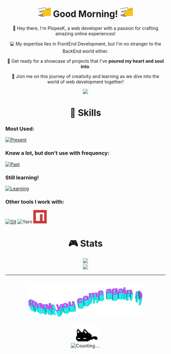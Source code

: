 <div align="center">
  <h1><img src="img/meow_code.gif" height="40"> Good Morning! <img src="img/meow_code.gif" height="40"></h1>
  <p>👋 Hey there, I'm PlopesK, a web developer with a passion for crafting amazing online experiences! </p>
 <p>💻 My expertise lies in FrontEnd Development, but I'm no stranger to the BackEnd world either.</p>
  <p>🎨 Get ready for a showcase of projects that I've <strong>poured my heart and soul into</strong>.</p>
  <p>🚀 Join me on this journey of creativity and learning as we dive into the world of web development together!</p>
  <img src="https://media3.giphy.com/media/sn4vGDGn8Js905dRtL/giphy.gif?cid=ecf05e47gortlqzbairygnqax9ejuh31qp0di02wv11vicod&ep=v1_stickers_search&rid=giphy.gif&ct=s"  height="100"><br>

<h1> 🚀 Skills </h1>
</div>

### Most Used:
[![Present](https://skillicons.dev/icons?i=js,ts,angular,nodejs,html,css,mysql,unity&theme=dark)](https://skillicons.dev)

### Know a lot, but don't use with frequency:
[![Past](https://skillicons.dev/icons?i=java,php,c,cpp,figma,unreal&theme=dark)](https://skillicons.dev)

### Still learning!
[![Learning](https://skillicons.dev/icons?i=react,redux,babel,nextjs,cs,sass&theme=dark)](https://skillicons.dev)

### Other tools I work with:
  [![Git](https://skillicons.dev/icons?i=github&theme=dark)](https://skillicons.dev)
  <img alt="Yarn" title="Yarn" src="https://user-images.githubusercontent.com/25181517/183049794-a3dfaddd-22ee-4ffe-b0b4-549ccd4879f9.png" height="42">
  <img alt="NPM" title="NPM" src="https://raw.githubusercontent.com/github/explore/80688e429a7d4ef2fca1e82350fe8e3517d3494d/topics/npm/npm.png" height="42">

<div align="center">
  <h1> 🎮 Stats </h1>
  
  <img src="https://readmestats.999857.xyz/api?username=plopesk&show_icons=true&theme=tokyonight" height="200px"> <br>
  <img src="https://readmestats.999857.xyz/api/top-langs/?username=plopesk&layout=compact&theme=tokyonight" height="200px"><br>
  <hr> <br>
  <img src="img\thanks.gif" height="100" alt="Thank you for reading! :)"><br>

<img src="img\mewo.gif" height="60" alt="Mewo Zzzzzzz..." margin-top="10"><br>
<img src="https://profile-counter.glitch.me/plopesk/count.svg" alt="Counting...." align="center"><br>

</div>
